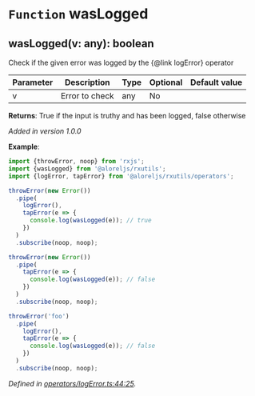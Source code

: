# `Function` wasLogged

## wasLogged(v: any): boolean

Check if the given error was logged by the {@link logError} operator

| **Parameter** | **Description** | **Type** | **Optional** | **Default value** |
|---------------|-----------------|----------|--------------|-------------------|
| v | Error to check | <span>any</span> | No |  |

**Returns**: True if the input is truthy and has been logged, false otherwise

*Added in version 1.0.0*

**Example**:
```typescript
import {throwError, noop} from 'rxjs';
import {wasLogged} from '@aloreljs/rxutils';
import {logError, tapError} from '@aloreljs/rxutils/operators';

throwError(new Error())
  .pipe(
    logError(),
    tapError(e => {
      console.log(wasLogged(e)); // true
    })
  )
  .subscribe(noop, noop);

throwError(new Error())
  .pipe(
    tapError(e => {
      console.log(wasLogged(e)); // false
    })
  )
  .subscribe(noop, noop);

throwError('foo')
  .pipe(
    logError(),
    tapError(e => {
      console.log(wasLogged(e)); // false
    })
  )
  .subscribe(noop, noop);
```

*Defined in [operators/logError.ts:44:25](https://github.com/Alorel/rxutils/blob/14b60f9/src/operators/logError.ts#L44).*
